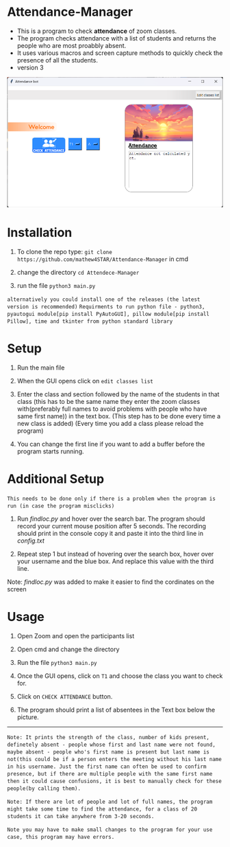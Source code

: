# Attendance-Manager
- This is a program to check **attendance** of zoom classes.
- The program checks attendance with a list of students and returns the people who are most proabbly absent.
- It uses various macros and screen capture methods to quickly check the presence of all the students.
- version 3
<img align="up" src="data/Screenshot_1.png">


# Installation
1. To clone the repo type:
`git clone https://github.com/mathew4STAR/Attendance-Manager`
in cmd

2. change the directory
`cd Attendece-Manager`

3. run the file 
`python3 main.py`

`alternatively you could install one of the releases (the latest version is recommended)`
`Requirments to run python file - python3, pyautogui module[pip install PyAutoGUI], pillow module[pip install Pillow], time and tkinter from python standard library`

# Setup

1. Run the main file

2. When the GUI opens click on `edit classes list`

3. Enter the class and section followed by the name of the students in that class (this has to be the same name they enter the zoom classes with(preferably full names to avoid problems with people who have same first name)) in the text box. (This step has to be done every time a new class is added) (Every time you add a class please reload the program)

4. You can change the first line if you want to add a buffer before the program starts running.

# Additional Setup

`This needs to be done only if there is a problem when the program is run (in case the program misclicks) `

1. Run *findloc.py* and hover over the search bar. The program should record your current mouse position after 5 seconds. The recording should print in the console copy it and paste it into the third line in *config.txt*

2. Repeat step 1 but instead of hovering over the search box, hover over your username and the blue box.
And replace this value with the third line.

Note: *findloc.py* was added to make it easier to find the cordinates on the screen

 
# Usage
1. Open Zoom and open the participants list

2. Open cmd and change the directory

3. Run the file
`python3 main.py`

4. Once the GUI opens, click on `T1` and choose the class you want to check for.

5. Click on  `CHECK ATTENDANCE` button.

6. The program should print a list of absentees in the Text box below the picture. 

--------

`Note: It prints the strength of the class, number of kids present, definetely absent - people whose first and last name were not found, maybe absent - people who's first name is present but last name is not(this could be if a person enters the meeting without his last name in his username. Just the first name can often be used to confirm presence, but if there are multiple people with the same first name then it could cause confusions, it is best to manually check for these people(by calling them).`

`Note: If there are lot of people and lot of full names, the program might take some time to find the attendance, for a class of 20 students it can take anywhere from 3-20 seconds.`

`Note you may have to make small changes to the program for your use case, this program may have errors.`
